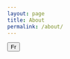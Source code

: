 ```yaml
---
layout: page
title: About
permalink: /about/
---
```


<div class="textContainer"><div id="textINFO" style="display: inline-block;">
<button id="lgSwitch" onclick="langSwap(), buttonSwap()" value="Fr">Fr</button>
          <br><br>
          <div id="textINFOfr" style="display: none;">
            Celia Perrin Sidarous (1982) est une artiste de l’image qui vit et travaille à Montréal. Ses œuvres ont fait l’objet de nombreuses expositions individuelles et collectives notamment au  Musée McCord et au Centre CLARK (Montréal), à la Galerie Prince Takamado de l’Ambassade du Canada (Tokyo), au Norsk Billedhoggerforening (Oslo), au CONTACT Photography Festival (Toronto) et au FOCUS Photography Festival (Mumbai), à 8-11 (Toronto), Arsenal Contemporary (New York), Esker Foundation (Calgary), Dunlop Art Gallery (Regina), Banff Centre (Banff), WWTWO (Montréal), VU (Québec) et Gallery 44 (Toronto). Son travail a fait partie de la Biennale de Montréal 2016 – Le Grand Balcon, au Musée d’art contemporain de Montréal. En 2019, elle est nominée au Prix Sobey pour les arts. Elle est lauréate du Prix Pierre-Ayot 2017 ainsi que de la bourse Barbara Spohr Memorial Award 2011. Ses œuvres figurent au sein de collections publiques et privées, dont celles de la AGO – Art Gallery of Ontario et du Musée d’art contemporain de Montréal. <br><br>
            <a href="../assets/CV/CPS_CV_FR_2023.pdf">CV</a>

          </div>
          <div id="textINFOen" style="display: inline-block;">
            Celia Perrin Sidarous (1982) is an image-based artist living and working in Montréal. Her works have been featured in numerous solo and collective exhibitions in Canada and abroad : McCord Museum and Centre CLARK (Montréal), Embassy of Canada Prince Takamado Gallery (Tokyo), Norsk Billedhoggerforening (Oslo), CONTACT Photography Festival (Toronto) and FOCUS Photography Festival (Mumbai), 8-11 (Toronto), Arsenal Contemporary (New York), Esker Foundation (Calgary), Dunlop Art Gallery (Regina), Banff Centre (Banff), WWTWO (Montréal), VU (Québec) and Gallery 44 (Toronto). Her work was included in the Biennale de Montréal 2016 – Le Grand Balcon / The Grand Balcony, at the Musée d’art contemporain de Montréal. She was longlisted for the Sobey Art Award in 2019, and is the recipient of the Prix Pierre-Ayot 2017, as well as the Barbara Spohr Memorial Award 2011. Her works are present in public and private collections, most notably at the AGO — Art Gallery of Ontario and the Musée d’art contemporain de Montréal.
            <br><br>
            <a href="../assets/CV/CPS_CV_EN_2023.pdf">CV</a>
        </div>



</div>
      </div>